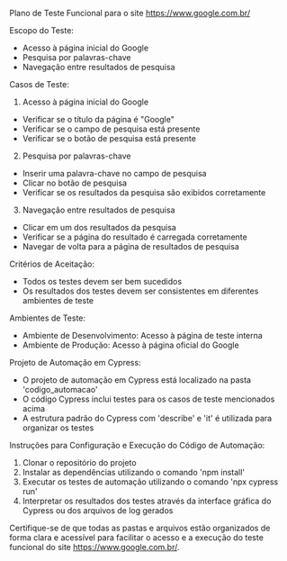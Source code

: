 Plano de Teste Funcional para o site https://www.google.com.br/

Escopo do Teste:
- Acesso à página inicial do Google
- Pesquisa por palavras-chave
- Navegação entre resultados de pesquisa

Casos de Teste:
1. Acesso à página inicial do Google
- Verificar se o título da página é "Google"
- Verificar se o campo de pesquisa está presente
- Verificar se o botão de pesquisa está presente

2. Pesquisa por palavras-chave
- Inserir uma palavra-chave no campo de pesquisa
- Clicar no botão de pesquisa
- Verificar se os resultados da pesquisa são exibidos corretamente

3. Navegação entre resultados de pesquisa
- Clicar em um dos resultados da pesquisa
- Verificar se a página do resultado é carregada corretamente
- Navegar de volta para a página de resultados de pesquisa

Critérios de Aceitação:
- Todos os testes devem ser bem sucedidos
- Os resultados dos testes devem ser consistentes em diferentes ambientes de teste

Ambientes de Teste:
- Ambiente de Desenvolvimento: Acesso à página de teste interna
- Ambiente de Produção: Acesso à página oficial do Google

Projeto de Automação em Cypress:
- O projeto de automação em Cypress está localizado na pasta 'codigo_automacao'
- O código Cypress inclui testes para os casos de teste mencionados acima
- A estrutura padrão do Cypress com 'describe' e 'it' é utilizada para organizar os testes

Instruções para Configuração e Execução do Código de Automação:
1. Clonar o repositório do projeto
2. Instalar as dependências utilizando o comando 'npm install'
3. Executar os testes de automação utilizando o comando 'npx cypress run'
4. Interpretar os resultados dos testes através da interface gráfica do Cypress ou dos arquivos de log gerados

Certifique-se de que todas as pastas e arquivos estão organizados de forma clara e acessível para facilitar o acesso e a execução do teste funcional do site https://www.google.com.br/.